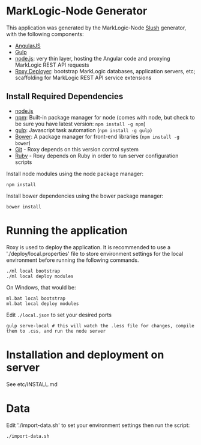 # MarkLogic-Node Generator

This application was generated by the MarkLogic-Node [Slush](https://github.com/klei/slush) generator, with the following components:

- [AngularJS](https://angularjs.org/)
- [Gulp](http://gulpjs.com/)
- [node.js](http://nodejs.org/): very thin layer, hosting the Angular code and proxying MarkLogic REST API requests
- [Roxy Deployer](https://github.com/marklogic/roxy): bootstrap MarkLogic databases, application servers, etc; scaffolding for MarkLogic REST API service extensions

## Install Required Dependencies

- [node.js](http://nodejs.org/download/)
- [npm](https://www.npmjs.com/): Built-in package manager for node (comes with
  node, but check to be sure you have latest version: `npm install -g npm`)
- [gulp](http://gulpjs.com/): Javascript task automation (`npm install -g
  gulp`)
- [Bower](http://bower.io/): A package manager for front-end libraries (`npm
  install -g bower`)
- [Git](https://git-scm.com/) - Roxy depends on this version control system
- [Ruby](https://www.ruby-lang.org/en/documentation/installation/) - Roxy
  depends on Ruby in order to run server configuration scripts


Install node modules using the node package manager:

    npm install


Install bower dependencies using the bower package manager:

    bower install

# Running the application

Roxy is used to deploy the application.  It is recommended to use a './deploy/local.properties' file
to store environment settings for the local environment before running the following commands.

    ./ml local bootstrap
    ./ml local deploy modules

On Windows, that would be:

    ml.bat local bootstrap
    ml.bat local deploy modules



Edit `./local.json` to set your desired ports

    gulp serve-local # this will watch the .less file for changes, compile them to .css, and run the node server


# Installation and deployment on server

See etc/INSTALL.md


# Data

Edit './import-data.sh' to set your environment settings then run the script:

    ./import-data.sh



